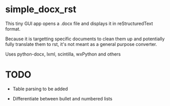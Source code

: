 simple_docx_rst
===============

This tiny GUI app opens a .docx file and displays it in reStructuredText
format.

Because it is targetting specific documents to clean them up and
potentially fully translate them to rst, it's not meant as a general
purpose converter.

Uses python-docx, lxml, scintilla, wxPython and others

TODO
====

- Table parsing to be added

- Differentiate between bullet and numbered lists

